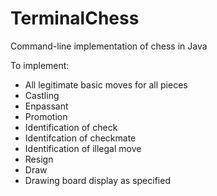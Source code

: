 # TerminalChess
Command-line implementation of chess in Java

To implement:

* All legitimate basic moves for all pieces
* Castling
* Enpassant
* Promotion
* Identification of check
* Identifcation of checkmate
* Identification of illegal move
* Resign
* Draw
* Drawing board display as specified
